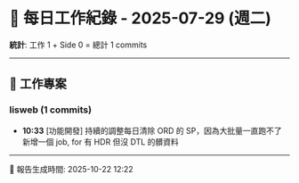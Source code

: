 # 📅 每日工作紀錄 - 2025-07-29 (週二)

**統計**: 工作 1 + Side 0 = 總計 1 commits

---

## 💼 工作專案

### lisweb (1 commits)

- **10:33** [功能開發] 持續的調整每日清除 ORD 的 SP，因為大批量一直跑不了 新增一個 job, for 有 HDR 但沒 DTL 的髒資料

---

📅 報告生成時間: 2025-10-22 12:22
